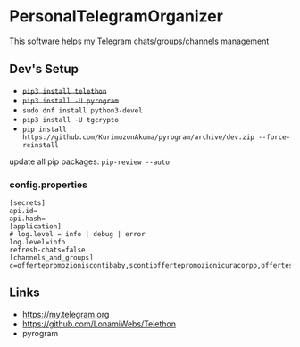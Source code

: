 # PersonalTelegramOrganizer

This software helps my Telegram chats/groups/channels management

## Dev's Setup

+ ~~```pip3 install telethon```~~
+ ~~```pip3 install -U pyrogram```~~
+ ```sudo dnf install python3-devel```
+ ```pip3 install -U tgcrypto```
+ ```pip install https://github.com/KurimuzonAkuma/pyrogram/archive/dev.zip --force-reinstall```

update all pip packages: ```pip-review --auto```

### config.properties

```
[secrets]
api.id=
api.hash=
[application]
# log.level = info | debug | error
log.level=info
refresh-chats=false
[channels_and_groups]
c=offertepromozioniscontibaby,scontioffertepromozionicuracorpo,offertescontipromozionielettro,schedevideooffertepromozioni,liberioltre,cascorossoclub,cascorossoit,MotoGPnotizie,salottoprogrammatori,lucasalvadoricommunity,ptkdev_support_italian,entropyforlife,ClubWallapop,buscapiso,we_are_devs,circolettodevs,developerslifechannel,SteamDeckPortatil,pyrogramchat,trabajaenbarcelona,rybikESP,albertonaska,newfriendsinbarcelonaaa,r_linuxmemes,moteros_bmw,salidasmotobarcelona,BarcelonaPisos,salidasmotobarcelona,BarcelonaPiso,moteros_bmw,TelegramTipsIT,PythonAmazonPAAPI,L2UStarshipNews,link4universenews,tomorrowdevs
```

## Links

+ https://my.telegram.org
+ https://github.com/LonamiWebs/Telethon
+ pyrogram
